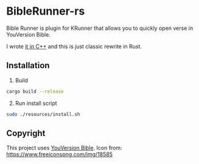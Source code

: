 # BibleRunner-rs

Bible Runner is plugin for KRunner that allows you to quickly open verse in YouVersion Bible.

I wrote [it in C++](https://github.com/jaanonim/BibleRunner) and this is just classic rewrite in Rust.

## Installation

1. Build

```bash
cargo build --release
```

2. Run install script

```bash
sudo ./resources/install.sh
```

## Copyright

This project uses [YouVersion Bible](https://www.bible.com/).
Icon from: https://www.freeiconspng.com/img/18585
